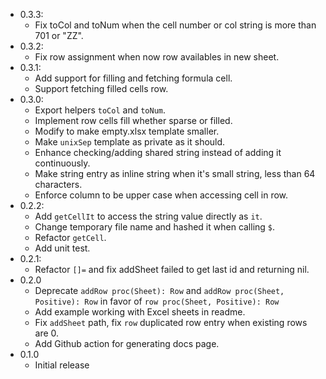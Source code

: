 * 0.3.3:
    * Fix toCol and toNum when the cell number or col string is more than 701 or "ZZ".
* 0.3.2:
    * Fix row assignment when now row availables in new sheet.
* 0.3.1:
    * Add support for filling and fetching formula cell.
    * Support fetching filled cells row.
* 0.3.0:
    * Export helpers `toCol` and `toNum`.
    * Implement row cells fill whether sparse or filled.
    * Modify to make empty.xlsx template smaller.
    * Make `unixSep` template as private as it should.
    * Enhance checking/adding shared string instead of adding it continuously.
    * Make string entry as inline string when it's small string, less than 64 characters.
    * Enforce column to be upper case when accessing cell in row.
* 0.2.2:
    * Add `getCellIt` to access the string value directly as `it`.
    * Change temporary file name and hashed it when calling `$`.
    * Refactor `getCell`.
    * Add unit test.
* 0.2.1:
    * Refactor `[]=` and fix addSheet failed to get last id and returning nil.
* 0.2.0
  * Deprecate `addRow proc(Sheet): Row` and `addRow proc(Sheet, Positive): Row` in favor of `row proc(Sheet, Positive): Row`
  * Add example working with Excel sheets in readme.
  * Fix `addSheet` path, fix `row` duplicated row entry when existing rows are 0.
  * Add Github action for generating docs page.
* 0.1.0
  * Initial release
